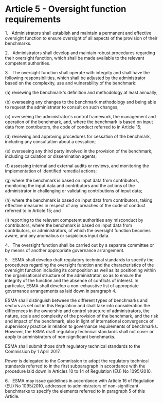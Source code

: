 # Article 5 - Oversight function requirements


1.   Administrators shall establish and maintain a permanent and effective oversight function to ensure oversight of all aspects of the provision of their benchmarks.

2.   Administrators shall develop and maintain robust procedures regarding their oversight function, which shall be made available to the relevant competent authorities.

3.   The oversight function shall operate with integrity and shall have the following responsibilities, which shall be adjusted by the administrator based on the complexity, use and vulnerability of the benchmark:

(a) reviewing the benchmark's definition and methodology at least annually;

(b) overseeing any changes to the benchmark methodology and being able to request the administrator to consult on such changes;

(c) overseeing the administrator's control framework, the management and operation of the benchmark, and, where the benchmark is based on input data from contributors, the code of conduct referred to in Article 15;

(d) reviewing and approving procedures for cessation of the benchmark, including any consultation about a cessation;

(e) overseeing any third party involved in the provision of the benchmark, including calculation or dissemination agents;

(f) assessing internal and external audits or reviews, and monitoring the implementation of identified remedial actions;

(g) where the benchmark is based on input data from contributors, monitoring the input data and contributors and the actions of the administrator in challenging or validating contributions of input data;

(h) where the benchmark is based on input data from contributors, taking effective measures in respect of any breaches of the code of conduct referred to in Article 15; and

(i) reporting to the relevant competent authorities any misconduct by contributors, where the benchmark is based on input data from contributors, or administrators, of which the oversight function becomes aware, and any anomalous or suspicious input data.

4.   The oversight function shall be carried out by a separate committee or by means of another appropriate governance arrangement.

5.   ESMA shall develop draft regulatory technical standards to specify the procedures regarding the oversight function and the characteristics of the oversight function including its composition as well as its positioning within the organisational structure of the administrator, so as to ensure the integrity of the function and the absence of conflicts of interest. In particular, ESMA shall develop a non-exhaustive list of appropriate governance arrangements as laid down in paragraph 4.

ESMA shall distinguish between the different types of benchmarks and sectors as set out in this Regulation and shall take into consideration the differences in the ownership and control structure of administrators, the nature, scale and complexity of the provision of the benchmark, and the risk and impact of the benchmark, also in light of international convergence of supervisory practice in relation to governance requirements of benchmarks. However, the ESMA draft regulatory technical standards shall not cover or apply to administrators of non-significant benchmarks.

ESMA shall submit those draft regulatory technical standards to the Commission by 1 April 2017.

Power is delegated to the Commission to adopt the regulatory technical standards referred to in the first subparagraph in accordance with the procedure laid down in Articles 10 to 14 of Regulation (EU) No 1095/2010.

6.   ESMA may issue guidelines in accordance with Article 16 of Regulation (EU) No 1095/2010, addressed to administrators of non-significant benchmarks to specify the elements referred to in paragraph 5 of this Article.
